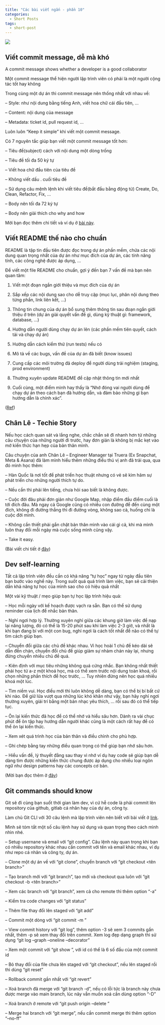 ```yaml
---
title: "Các bài viết ngắn - phần 10"
categories:
  - Short Posts
tags:
  - short-post
---
```

![](https://i0.wp.com/beautyoncode.com/wp-content/uploads/2022/09/Short-posts-10.png)

## Viết commit message, dễ mà khó

A commit message shows whether a developer is a good collaborator

Một commit message thể hiện người lập trình viên có phải là một người cộng tác tốt hay không

Trong cùng một dự án thì commit message nên thống nhất với nhau về:

– Style: như nội dung bằng tiếng Anh, viết hoa chữ cái đầu tiên, …

– Content: nội dung của message

– Metadata: ticket id, pull request id, …

Luôn luôn “Keep it simple” khi viết một commit message.

Có 7 nguyên tắc giúp bạn viết một commit message tốt hơn:

– Tiêu đề(subject) cách với nội dung một dòng trống

– Tiêu đề tối đa 50 ký tự

– Viết hoa chữ đầu tiên của tiêu đề

– Không viết dấu . cuối tiêu đề

– Sử dụng câu mệnh lệnh khi viết tiêu đề(bắt đầu bằng động từ) Create, Do, Clean, Refactor, Fix, …

– Body nên tối đa 72 ký tự

– Body nên giải thích cho why and how

Mời bạn đọc thêm chi tiết và ví dụ ở [bài này](https://cbea.ms/git-commit/).

## Viết README thế nào cho chuẩn

README là tập tin đầu tiên được đọc trong dự án phần mềm, chứa các nội dung quan trọng nhất của dự án như mục đích của dự án, các tính năng tính, các công nghệ được áp dụng, …

Để viết một file README cho chuẩn, gợi ý đến bạn 7 vấn đề mà bạn nên quan tâm:

1. Viết một đoạn ngắn giới thiệu và mục đích của dự án

2. Sắp xếp các nội dung sao cho dễ truy cập (mục lục, phân nội dung theo từng phần, link liên kết, …)

3. Thông tin chung của dự án bổ sung thêm thông tin sau đoạn ngắn giới thiệu ở trên (dự án giải quyết vấn đề gì, dùng kỹ thuật gì: framework, database, …)

4. Hướng dẫn người dùng chạy dự án lên (các phần mềm tiên quyết, cách tải và chạy dự án)

5. Hướng dẫn cách kiểm thử (run tests) nếu có

6. Mô tả về các bugs, vấn đề của dự án đã biết (know issues)

7. Cung cấp các môi trường đã deploy để người dùng trải nghiệm (staging, prod environment)

8. Thường xuyên update README để cập nhật thông tin mới nhất

9. Cuối cùng, một điểm mình hay thấy là “Nhớ đóng vai người dùng để chạy dự án theo cách bạn đã hướng dẫn, và đảm bảo những gì bạn hướng dẫn là chính xác”.

([Ref](https://www.netguru.com/blog/how-to-write-a-perfect-readme))

## Chân Lê - Techie Story

Nếu học cách quan sát và lắng nghe, chắc chắn sẽ đi nhanh hơn từ những câu chuyện của những người đi trước, hay đơn giản là không bị mắc kẹt vào mớ kiến thức hạn hẹp của bản thân mình.

Câu chuyện của anh Chân Lê – Engineer Manager tại Truera (Ex Snapchat, Meta & Asana) đã làm mình hiểu thêm những điều thú vị anh đã trải qua, qua đó mình học thêm:

– Hàn Quốc là nơi tốt để phát triển học thuật nhưng có vẻ sẽ kìm hãm sự phát triển cho những người thích tự do.

– Nếu cần thì phải lên tiếng, chưa hỏi sao biết là không được.

– Cuộc đời đâu phải đơn giản như Google Map, nhập điểm đầu điểm cuối là tới đích đâu. Mà ngay cả Google cũng có nhiều con đường để đến cùng một đích, không đi đường thẳng thì đi đường vòng, không sao cả, huống chi là cuộc đời mình.

– Không cần thiết phải gắn chặt bản thân mình vào cái gì cả, khi mà mình luôn thay đổi mỗi ngày mà cuộc sống mình cũng vậy.

– Take it easy.

(Bài viết chi tiết ở [đây](https://techiestory.net/vi/post/44-chan-le))

## Dev self-learning

Tất cả lập trình viên đều cần có khả năng “tự học” ngay từ ngày đầu tiên bạn bước vào nghề này. Trong suốt quá quá trình làm việc, bạn sẽ cải thiện dần khả năng tự học của mình sao cho có hiệu quả nhất

Một vài kỹ thuật / mẹo giúp bạn tự học lập trình hiệu quả:

– Học mỗi ngày với kế hoạch được vạch ra sẵn. Bạn có thể sử dụng reminder của lịch để nhắc bản thân.

– Nghỉ ngơi hợp lý. Thường xuyên nghỉ giữa các khung giờ làm việc để nạp lại năng lượng, đó có thể là 15-20 phút sau khi làm việc 2-3 giờ, và nhất là khi bạn đang bí với một con bug, nghỉ ngơi là cách tốt nhất để não có thể tự tìm cách giúp bạn.

– Chuyển đổi giữa các chủ đề khác nhau. Vì học hoài 1 chủ đề kéo dài sẽ dẫn đến chán, chuyển đổi chủ đề giúp giảm sự nhàm chán này lại, nhưng đừng chuyển nhiều chủ đề quá.

– Kiên định với mục tiêu những không quá cứng nhắc. Bạn không nhất thiết phải học từ a-z một khoá học, mà có thể xem trước nội dung toàn khoá, rồi chọn những phần thích để học trước, … Tuy nhiên đừng nên học quá nhiều khoá một lúc.

– Tìm niềm vui. Học điều mới thì luôn không dễ dàng, bạn có thể bị bí bất cứ khi nào. Để giữ lửa vượt qua những lúc khó khăn như vậy, bạn hãy nghỉ ngơi thường xuyên, giải trí bằng một bản nhạc yêu thích, … rồi sau đó có thể tiếp tục.

– Ôn lại kiến thức đã học để có thể nhớ và hiểu sâu hơn. Dành ra vài chục phút để ôn tập hay hướng dẫn người khác cũng là một cách rất hay để có thể ôn lại kiến thức.

– Xem xét quá trình học của bản thân và điều chỉnh cho phù hợp.

– Ghi chép bằng tay những điều quan trọng có thể giúp bạn nhớ sâu hơn.

– Hiểu vấn đề, lý thuyết đằng sau thay vì nhớ ví dụ hay code sẽ giúp bạn dễ dàng tìm được những kiến thức chung được áp dụng cho nhiều loại ngôn ngữ như design patterns hay các concepts cơ bản.

(Mời bạn đọc thêm ở [đây](https://aviyel.com/post/3649/top-9-ways-to-become-a-successful-self-taught-developer))

## Git commands should know

Git sẽ đi cùng bạn suốt thời gian làm dev, vì cứ hễ code là phải commit lên repository của github, gitlab cá nhân hay của dự án, công ty.

Làm chủ Git CLI với 30 câu lệnh mà lập trình viên nên biết với bài viết ở [link](https://levelup.gitconnected.com/top-30-git-commands-you-should-know-to-master-git-cli-f04e041779bc).

Mình sẽ tóm tắt một số câu lệnh hay sử dụng và quan trọng theo cách mình nhìn nhé.

– Setup usernane và email với “git config”. Câu lệnh này quan trọng khi bạn có nhiều repository khác nhau cần commit với tên và email khác nhau, ví dụ như repo cá nhân và công ty, dự án.

– Clone một dự án về với “git clone”, chuyển branch với “git checkout <tên branch>”

– Tạo branch mới với “git branch”, tạo mới và checkout qua luôn với “git checkout -b <tên branch>”

– Xem các branch với “git branch”, xem cả cho remote thì thêm option “-a”

– Kiểm tra code changes với “git status”

– Thêm file thay đổi lên staged với “git add”

– Commit một dòng với “git commit -m <message>”

– View commit history với “git log”, thêm option -3 sẽ xem 3 commits gần nhất, thêm -p sẽ xem thay đổi trên commit. Xem log đẹp dạng graph thì sử dụng “git log –graph –oneline –decorator”

– Xem một commit với “git show <id>”, với id có thể là 6 số đầu của một commit id

– Bỏ thay đổi của file chưa lên staged với “git checkout”, nếu lên staged rồi thì dùng “git reset”

– Rollback commit gần nhất với “git revert”

– Xoá branch đã merge với “git branch -d”, nếu có lỗi tức là branch này chưa được merge vào main branch, lúc nãy vẫn muốn xoá cần dùng option “-D”

– Xoá branch ở remote với “git push origin –delete <branch-name>”

– Merge hai branch với “git merge”, nếu cần commit merge thì thêm option “–no-ff”
